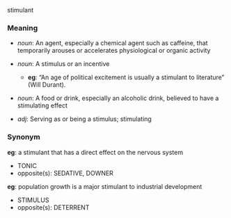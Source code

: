 stimulant
### Meaning
+ _noun_: An agent, especially a chemical agent such as caffeine, that temporarily arouses or accelerates physiological or organic activity
+ _noun_: A stimulus or an incentive
    + __eg__: “An age of political excitement is usually a stimulant to literature” (Will Durant).
+ _noun_: A food or drink, especially an alcoholic drink, believed to have a stimulating effect

+ _adj_: Serving as or being a stimulus; stimulating

### Synonym

__eg__: a stimulant that has a direct effect on the nervous system

+ TONIC
+ opposite(s): SEDATIVE, DOWNER

__eg__: population growth is a major stimulant to industrial development

+ STIMULUS
+ opposite(s): DETERRENT



